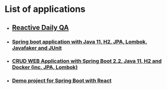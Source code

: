 # List of applications

* ## [Reactive Daily QA](../master/reactive-daily-qa)

* ### [Spring boot application with Java 11, H2, JPA, Lombok, Javafaker and JUnit](../master/springboot22-java11-h2)

* ### [CRUD WEB Application with Spring Boot 2.2, Java 11, H2 and Docker (inc. JPA, Lombok)](../master/crud-web-app)

* ### [Demo project for Spring Boot with React]((../master/react-sample))